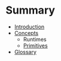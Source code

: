 # Summary

* [Introduction](README.md)
* [Concepts](concepts/README.md)
   * Runtimes
   * [Primitives](concepts/primitives.md)
* [Glossary](GLOSSARY.md)


